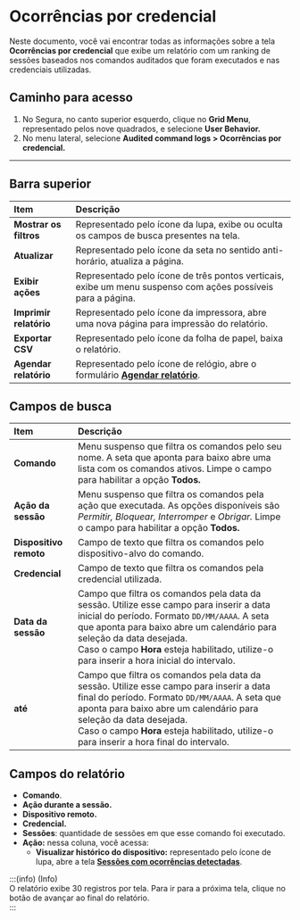# Ocorrências por credencial

Neste documento, você vai encontrar todas as informações sobre a tela **Ocorrências por credencial** que exibe um relatório com um ranking de sessões baseados nos comandos auditados que foram executados e nas credenciais utilizadas.

## **Caminho para acesso**

1. No Segura, no canto superior esquerdo, clique no **Grid Menu**, representado pelos nove quadrados, e selecione **User Behavior.**  
2. No menu lateral, selecione **Audited command logs > Ocorrências por credencial.**
***

## **Barra superior**

| Item | Descrição |
| :---- | :---- |
| **Mostrar os filtros** | Representado pelo ícone da lupa, exibe ou oculta os campos de busca presentes na tela. |
| **Atualizar** | Representado pelo ícone da seta no sentido anti-horário, atualiza a página. |
| **Exibir ações** | Representado pelo ícone de três pontos verticais, exibe um menu suspenso com ações possíveis para a página. |
| **Imprimir relatório** | Representado pelo ícone da impressora, abre uma nova página para impressão do relatório. |
| **Exportar CSV** | Representado pelo ícone da folha de papel, baixa o relatório. |
| **Agendar relatório** | Representado pelo ícone de relógio, abre o formulário [**Agendar relatório**](/v4/docs/pt/general-information-how-to-issue-download-and-schedule-device-reports). |

## **Campos de busca**

| Item | Descrição |
| :---- | :---- |
| **Comando** | Menu suspenso que filtra os comandos pelo seu nome. A seta que aponta para baixo abre uma lista com os comandos ativos. Limpe o campo para habilitar a opção **Todos.** |
| **Ação da sessão** | Menu suspenso que filtra os comandos pela ação que executada. As opções disponíveis são *Permitir, Bloquear, Interromper* e *Obrigar.* Limpe o campo para habilitar a opção **Todos.** |
| **Dispositivo remoto** | Campo de texto que filtra os comandos pelo dispositivo-alvo do comando. |
| **Credencial** | Campo de texto que filtra os comandos pela credencial utilizada. |
| **Data da sessão** | Campo que filtra os comandos pela data da sessão. Utilize esse campo para inserir a data inicial do período. Formato `DD/MM/AAAA`. A seta que aponta para baixo abre um calendário para seleção da data desejada. <br>Caso o campo **Hora** esteja habilitado, utilize-o para inserir a hora inicial do intervalo. |
| **até** | Campo que filtra os comandos pela data da sessão. Utilize esse campo para inserir a data final do período. Formato `DD/MM/AAAA`. A seta que aponta para baixo abre um calendário para seleção da data desejada. <br>Caso o campo **Hora** esteja habilitado, utilize-o para inserir a hora final do intervalo. |

## **Campos do relatório**

* **Comando**.  
* **Ação durante a sessão.**  
* **Dispositivo remoto.**  
* **Credencial.**  
* **Sessões**: quantidade de sessões em que esse comando foi executado.  
* **Ação:** nessa coluna, você acessa:  
  * **Visualizar histórico do dispositivo:** representado pelo ícone de lupa, abre a tela **[Sessões com ocorrências detectadas](/v4/docs/pt/sessions-with-occurrences-detected)**.  
      
    

:::(info) (Info)  
O relatório exibe 30 registros por tela. Para ir para a próxima tela, clique no botão de avançar ao final do relatório.  
:::